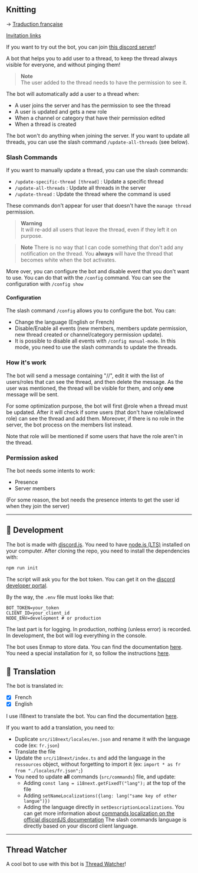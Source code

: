 ## Knitting

→  [Traduction française](README_FR.md)

[Invitation links](https://discord.com/api/oauth2/authorize?client_id=1101559076086886500&permissions=292057785360&scope=bot)

If you want to try out the bot, you can join [this discord server](https://discord.gg/TWjfz2yTSA)!

A bot that helps you to add user to a thread, to keep the thread always visible for everyone, and without pinging them!  

> **Note**  
> The user added to the thread needs to have the permission to see it.  

The bot will automatically add a user to a thread when: 
- A user joins the server and has the permission to see the thread
- A user is updated and gets a new role
- When a channel or category that have their permission edited
- When a thread is created

The bot won't do anything when joining the server. If you want to update all threads, you can use the slash command `/update-all-threads` (see below).

### Slash Commands

If you want to manually update a thread, you can use the slash commands: 
- `/update-specific-thread [thread]` : Update a specific thread
- `/update-all-threads` : Update all threads in the server
- `/update-thread` : Update the thread where the command is used

These commands don't appear for user that doesn't have the `manage thread` permission.

> **Warning**  
> It will re-add all users that leave the thread, even if they left it on purpose.

> **Note**
> There is no way that I can code something that don't add any notification on the thread.
> You **always** will have the thread that becomes white when the bot activates. 

More over, you can configure the bot and disable event that you don't want to use. You can do that with the `/config` command. You can see the configuration with `/config show`

#### Configuration 

The slash command `/config` allows you to configure the bot. You can: 
- Change the language (English or French)
- Disable/Enable all events (new members, members update permission, new thread created or channel/category permission update).
- It is possible to disable all events with `/config manual-mode`. In this mode, you need to use the slash commands to update the threads.

### How it's work

The bot will send a message containing "//", edit it with the list of users/roles that can see the thread, and then delete the message. As the user was mentioned, the thread will be visible for them, and only **one** message will be sent.

For some optimization purpose, the bot will first @role when a thread must be updated. After it will check if some users (that don't have role/allowed role) can see the thread and add them.
Moreover, if there is no role in the server, the bot process on the members list instead.

Note that role will be mentioned if some users that have the role aren't in the thread. 

### Permission asked

The bot needs some intents to work:
- Presence
- Server members

(For some reason, the bot needs the presence intents to get the user id when they join the server)

---

## 🤖 Development 

The bot is made with [discord.js](https://discord.js.org/#/). You need to have [node.js (LTS)](https://nodejs.org/en/) installed on your computer.
After cloning the repo, you need to install the dependencies with:
```bash
npm run init
```

The script will ask you for the bot token. You can get it on the [discord developer portal](https://discord.com/developers/applications).

By the way, the `.env` file must looks like that:
```
BOT_TOKEN=your_token
CLIENT_ID=your_client_id
NODE_ENV=development # or production
```

The last part is for logging. In production, nothing (unless error) is recorded. In development, the bot will log everything in the console.

The bot uses Enmap to store data. You can find the documentation [here](https://enmap.evie.dev/). You need a special installation for it, so follow the instructions [here](https://enmap.evie.dev/install). 

## 🎼 Translation 

The bot is translated in:
- [x] French
- [x] English

I use i18next to translate the bot. You can find the documentation [here](https://www.i18next.com/).

If you want to add a translation, you need to:
- Duplicate `src/i18next/locales/en.json` and rename it with the language code (ex: `fr.json`)
- Translate the file
- Update the `src/i18next/index.ts` and add the language in the `ressources` object, without forgetting to import it (ex: `import * as fr from "./locales/fr.json";`)
- You need to update **all** commands (`src/commands`) file, and update:
    - Adding `const lang = i18next.getFixedT("lang");` at the top of the file
    - Adding `setNameLocalizations({lang: lang("same key of other langue")})` 
    - Adding the language directly in `setDescriptionLocalizations`.
  You can get more information about [commands localization on the official discordJS documentation](https://discordjs.guide/slash-commands/advanced-creation.html#localizations)
  The slash commands language is directly based on your discord client language.

---

## Thread Watcher

A cool bot to use with this bot is [Thread Watcher](https://threadwatcher.xyz/)!
